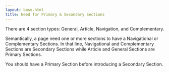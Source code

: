 ```yaml
---
layout: base.html
title: Need for Primary & Secondary Sections
---
```


There are 4 section types: General, Article, Navigation, and Complementary.

Semantically, a page need one or more sections to have a Navigational or Complementary Sections. In that line, Navigational and Complementary Sections are Secondary Sections while Article and General Sections are Primary Sections. 

You should have a Primary Section before introducing a Secondary Section.